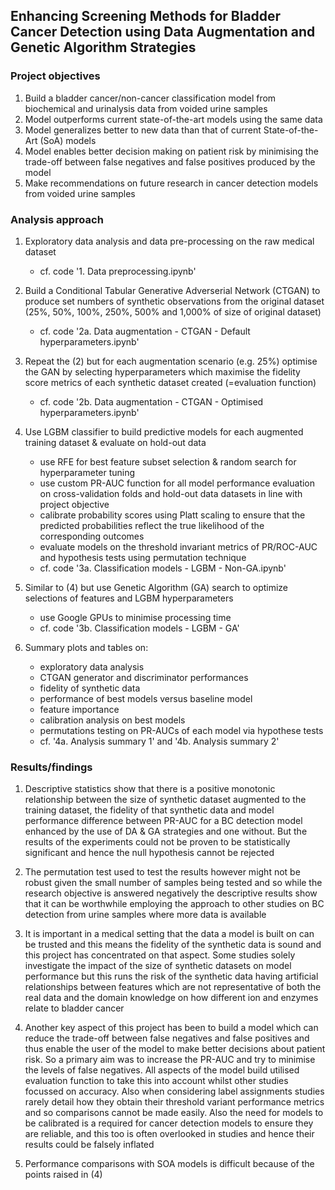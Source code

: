 ## Enhancing Screening Methods for Bladder Cancer Detection using Data Augmentation and Genetic Algorithm Strategies


### Project objectives

1. Build a bladder cancer/non-cancer classification model from biochemical and urinalysis data from voided urine samples
2. Model outperforms current state-of-the-art models using the same data
3. Model generalizes better to new data than that of current State-of-the-Art (SoA) models
4. Model enables better decision making on patient risk by minimising the trade-off between false negatives and false positives produced by the model
5. Make recommendations on future research in cancer detection models from voided urine samples


### Analysis approach

1. Exploratory data analysis and data pre-processing on the raw medical dataset
   - cf. code '1. Data preprocessing.ipynb'
     
2. Build a Conditional Tabular Generative Adverserial Network (CTGAN) to produce set numbers of synthetic observations from the original dataset (25%, 50%, 100%, 250%, 500% and 1,000% of size of original dataset)
   - cf. code '2a. Data augmentation - CTGAN - Default hyperparameters.ipynb'
     
3. Repeat the (2) but for each augmentation scenario (e.g. 25%) optimise the GAN by selecting hyperparameters which maximise the fidelity score metrics of each synthetic dataset created (=evaluation function)
   - cf. code '2b. Data augmentation - CTGAN - Optimised hyperparameters.ipynb'
     
4. Use LGBM classifier to build predictive models for each augmented training dataset & evaluate on hold-out data
   - use RFE for best feature subset selection & random search for hyperparameter tuning
   - use custom PR-AUC function for all model performance evaluation on cross-validation folds and hold-out data datasets in line with project objective
   - calibrate probability scores using Platt scaling to ensure that the predicted probabilities reflect the true likelihood of the corresponding outcomes
   - evaluate models on the threshold invariant metrics of PR/ROC-AUC and hypothesis tests using permutation technique
   - cf. code '3a. Classification models - LGBM - Non-GA.ipynb'
     
6. Similar to (4) but use Genetic Algorithm (GA) search to optimize selections of features and LGBM hyperparameters
   - use Google GPUs to minimise processing time
   - cf. code '3b. Classification models - LGBM - GA'
     
7. Summary plots and tables on:
   - exploratory data analysis
   - CTGAN generator and discriminator performances
   - fidelity of synthetic data
   - performance of best models versus baseline model
   - feature importance
   - calibration analysis on best models
   - permutations testing on PR-AUCs of each model via hypothese tests
   - cf. '4a. Analysis summary 1' and '4b. Analysis summary 2'


### Results/findings

1. Descriptive statistics show that there is a positive monotonic relationship between the size of synthetic dataset augmented to the training dataset, the fidelity of that synthetic data and model performance difference between PR-AUC for a BC detection model enhanced by the use of DA & GA strategies and one without. But the results of the experiments could not be proven to be statistically significant and hence the null hypothesis cannot be rejected
   
2. The permutation test used to test the results however might not be robust given the small number of samples being tested and so while the research objective is answered negatively the descriptive results show that it can be worthwhile employing the approach to other studies on BC detection from urine samples where more data is available
   
3. It is important in a medical setting that the data a model is built on can be trusted and this means the fidelity of the synthetic data is sound and this project has concentrated on that aspect. Some studies solely investigate the impact of the size of synthetic datasets on model performance but this runs the risk of the synthetic data having artificial relationships between features which are not representative of both the real data and the domain knowledge on how different ion and enzymes relate to bladder cancer
   
4. Another key aspect of this project has been to build a model which can reduce the trade-off between false negatives and false positives and thus enable the user of the model to make better decisions about patient risk. So a primary aim was to increase the PR-AUC and try to minimise the levels of false negatives. All aspects of the model build utilised evaluation function to take this into account whilst other studies focussed on accuracy. Also when 
considering label assignments studies rarely detail how they obtain their threshold variant performance metrics and so comparisons cannot be made easily. Also the need for models to be calibrated is a required for cancer detection models to ensure they are reliable, and this too is often overlooked in studies and hence their results could be falsely inflated

5. Performance comparisons with SOA models is difficult because of the points raised in (4)
